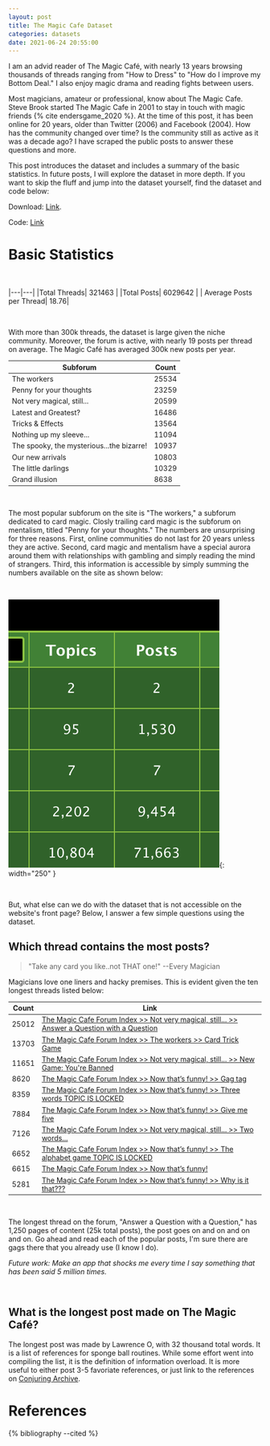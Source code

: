 ```yaml
---
layout: post
title: The Magic Cafe Dataset
categories: datasets 
date: 2021-06-24 20:55:00
---
```


I am an advid reader of The Magic Café, with nearly 13 years browsing thousands of threads ranging from "How to Dress" to "How do I improve my Bottom Deal." I also enjoy magic drama and reading fights between users. 

Most magicians, amateur or professional, know about The Magic Cafe. Steve Brook started The Magic Cafe in 2001 to stay in touch with magic friends {% cite endersgame_2020 %}. At the time of this post, it has been online for 20 years, older than Twitter (2006) and Facebook (2004). How has the community changed over time? Is the community still as active as it was a decade ago? I have scraped the public posts to answer these questions and more.

This post introduces the dataset and includes a summary of the basic statistics. In future posts, I will explore the dataset in more depth. If you want to skip the fluff and jump into the dataset yourself, find the dataset and code below:

Download: [Link](https://drive.google.com/file/d/1H1fNp01wsk8rL16BReMHX6xcr38UeE5Z/view?usp=sharing).

Code: [Link](https://github.com/quantifiedmagic/The-Magic-Cafe-Dataset)

# Basic Statistics

&nbsp;


|---|---|
|Total Threads| 321463 |
|Total Posts| 6029642 |
| Average Posts per Thread| 18.76|

&nbsp;

With more than 300k threads, the dataset is large given the niche community. Moreover, the forum is active, with nearly 19 posts per thread on average. The Magic Café has averaged 300k new posts per year. 

|Subforum|Count|
|---|---|
|The workers | 25534 |
|Penny for your thoughts | 23259 |
|Not very magical, still... | 20599 |
|Latest and Greatest? | 16486|
|Tricks & Effects | 13564|
|Nothing up my sleeve...| 11094|
|The spooky, the mysterious...the bizarre!|10937|
|Our new arrivals|10803
|The little darlings|10329|
|Grand illusion|8638|

&nbsp;

The most popular subforum on the site is "The workers," a subforum dedicated to card magic. Closly trailing card magic is the subforum on mentalism, titled "Penny for your thoughts." The numbers are unsurprising for three reasons. First, online communities do not last for 20 years unless they are active. Second, card magic and mentalism have a special aurora around them with relationships with gambling and simply reading the mind of strangers. Third, this information is accessible by simply summing the numbers available on the site as shown below:

&nbsp;

![The Magic Cafe](/assets/themagiccafe-posts.png){: width="250" }

&nbsp;

But, what else can we do with the dataset that is not accessible on the website's front page? Below, I answer a few simple questions using the dataset.

## Which thread contains the most posts?

> "Take any card you like..not THAT one!" --Every Magician

Magicians love one liners and hacky premises. This is evident given the ten longest threads listed below:

|Count|Link|
|-----|----|
|25012 | [The Magic Cafe Forum Index >> Not very magical, still... >> Answer a Question with a Question](https://www.themagiccafe.com/forums/viewtopic.php?topic=250916&amp;forum=32)|
|13703 | [The Magic Cafe Forum Index >> The workers >> Card Trick Game](https://www.themagiccafe.com/forums/viewtopic.php?topic=181702&amp;forum=2) |
|11651| [The Magic Cafe Forum Index >> Not very magical, still... >> New Game: You're Banned](https://www.themagiccafe.com/forums/viewtopic.php?topic=385331&amp;forum=32&amp;start=0) |
| 8620| [The Magic Cafe Forum Index >> Now that’s funny! >> Gag tag](https://www.themagiccafe.com/forums/viewtopic.php?topic=230576&amp;forum=24)|
| 8359| [The Magic Cafe Forum Index >> Now that’s funny! >> Three words  TOPIC IS LOCKED](https://www.themagiccafe.com/forums/viewtopic.php?topic=247474&amp;forum=24)|
| 7884 | [The Magic Cafe Forum Index >> Now that’s funny! >> Give me five](https://www.themagiccafe.com/forums/viewtopic.php?topic=327332&amp;forum=24)|
| 7126| [The Magic Cafe Forum Index >> Not very magical, still... >> Two words...](https://www.themagiccafe.com/forums/viewtopic.php?topic=352338&amp;forum=32)|
| 6652 | [The Magic Cafe Forum Index >> Now that’s funny! >> The alphabet game  TOPIC IS LOCKED](https://www.themagiccafe.com/forums/viewtopic.php?topic=250953&amp;forum=24)|
| 6615| [The Magic Cafe Forum Index >> Now that’s funny!](https://www.themagiccafe.com/forums/viewtopic.php?topic=330272&amp;forum=24)|
| 5281 | [The Magic Cafe Forum Index >> Now that’s funny! >> Why is it that???](https://www.themagiccafe.com/forums/viewtopic.php?topic=278537&amp;forum=24)|

&nbsp;

The longest thread on the forum, "Answer a Question with a Question," has 1,250 pages of content (25k total posts), the post goes on and on and on and on. Go ahead and read each of the popular posts, I'm sure there are gags there that you already use (I know I do).

*Future work: Make an app that shocks me every time I say something that has been said 5 million times.*


&nbsp;

## What is the longest post made on The Magic Café?

The longest post was made by Lawrence O, with 32 thousand total words. It is a list of references for sponge ball routines. While some effort went into compiling the list, it is the definition of information overload. It is more  useful to either post 3-5 favoriate references, or just link to the references on [Conjuring Archive](https://www.conjuringarchive.com/list/category/340).


# References

{% bibliography --cited %}
